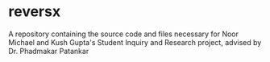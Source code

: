 reversx
=======

A repository  containing the source code and files necessary for Noor Michael and Kush Gupta's Student Inquiry and Research  project, advised by Dr. Phadmakar Patankar
